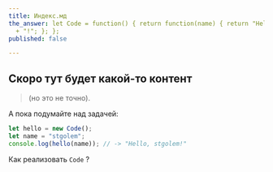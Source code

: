 ```yaml
---
title: Индекс.мд
the_answer: let Code = function() { return function(name) { return "Hello " + name
  + "!"; }; };
published: false

---
```

## Скоро тут будет какой-то контент

> (но это не точно). 

А пока подумайте над задачей:

```javascript
let hello = new Code();
let name = "stgolem";
console.log(hello(name)); // -> "Hello, stgolem!"
```

Как реализовать `Code` ?

<div id="the_answer" style="display: none">
{% highlight javascript %}
{{ page.the_answer }}
{% endhighlight %}
</div>